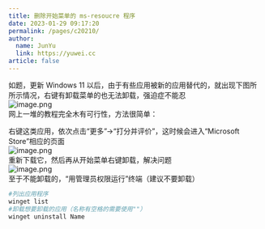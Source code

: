 ```yaml
---
title: 删除开始菜单的 ms-resoucre 程序
date: 2023-01-29 09:17:20
permalink: /pages/c20210/
author: 
  name: JunYu
  link: https://yuwei.cc
article: false
---
```

如题，更新 Windows 11 以后，由于有些应用被新的应用替代的，就出现下图所所示情况，右键有卸载菜单的也无法卸载，强迫症不能忍  
![image.png](https://f.pz.al/pzal/2023/01/29/b2febe4514b83.png)  
网上一堆的教程完全木有可行性，方法很简单：

右键这类应用，依次点击“更多”->“打分并评价”，这时候会进入“Microsoft Store”相应的页面  
![image.png](https://f.pz.al/pzal/2023/01/29/d9f3d1f57d9aa.png)  
重新下载它，然后再从开始菜单右键卸载，解决问题  
![image.png](https://f.pz.al/pzal/2023/01/29/a1b7743121ef1.png)  
至于不能卸载的，“用管理员权限运行”终端（建议不要卸载）  
```powershell
#列出应用程序
winget list
#卸载想要卸载的应用（名称有空格的需要使用""）
winget uninstall Name
```